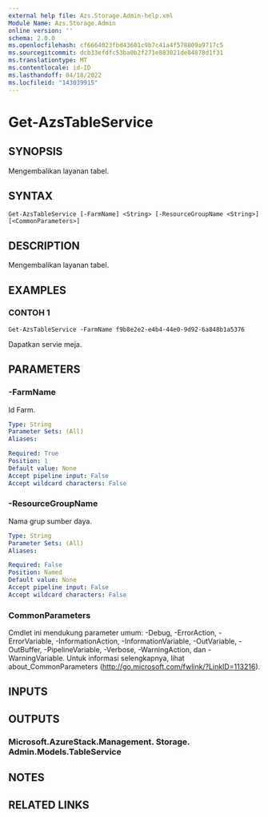 ```yaml
---
external help file: Azs.Storage.Admin-help.xml
Module Name: Azs.Storage.Admin
online version: ''
schema: 2.0.0
ms.openlocfilehash: cf6664023fbd43601c9b7c41a4f578809a9717c5
ms.sourcegitcommit: dcb33efdfc53ba0b2f271e883021de84878d1f31
ms.translationtype: MT
ms.contentlocale: id-ID
ms.lasthandoff: 04/18/2022
ms.locfileid: "143039915"
---
```

# Get-AzsTableService

## SYNOPSIS
Mengembalikan layanan tabel.

## SYNTAX

```
Get-AzsTableService [-FarmName] <String> [-ResourceGroupName <String>] [<CommonParameters>]
```

## DESCRIPTION
Mengembalikan layanan tabel.

## EXAMPLES

### CONTOH 1
```
Get-AzsTableService -FarmName f9b8e2e2-e4b4-44e0-9d92-6a848b1a5376
```

Dapatkan servie meja.

## PARAMETERS

### -FarmName
Id Farm.

```yaml
Type: String
Parameter Sets: (All)
Aliases:

Required: True
Position: 1
Default value: None
Accept pipeline input: False
Accept wildcard characters: False
```

### -ResourceGroupName
Nama grup sumber daya.

```yaml
Type: String
Parameter Sets: (All)
Aliases:

Required: False
Position: Named
Default value: None
Accept pipeline input: False
Accept wildcard characters: False
```

### CommonParameters
Cmdlet ini mendukung parameter umum: -Debug, -ErrorAction, -ErrorVariable, -InformationAction, -InformationVariable, -OutVariable, -OutBuffer, -PipelineVariable, -Verbose, -WarningAction, dan -WarningVariable. Untuk informasi selengkapnya, lihat about_CommonParameters (http://go.microsoft.com/fwlink/?LinkID=113216).

## INPUTS

## OUTPUTS

### Microsoft.AzureStack.Management. Storage. Admin.Models.TableService

## NOTES

## RELATED LINKS

